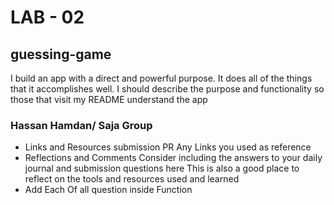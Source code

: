 # LAB - 02

## guessing-game

I build an app with a direct and powerful purpose. It does all of the things that it accomplishes well. I should describe the purpose and functionality so those that visit my README understand the app

### Hassan Hamdan/ Saja Group

- Links and Resources
  submission PR
  Any Links you used as reference
- Reflections and Comments
  Consider including the answers to your daily journal and submission questions here
  This is also a good place to reflect on the tools and resources used and learned
- Add Each Of all question inside Function 
